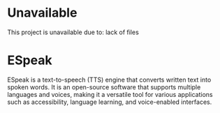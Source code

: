# Unavailable
This project is unavailable due to: lack of files
# ESpeak
ESpeak is a text-to-speech (TTS) engine that converts written text into spoken words. It is an open-source software that supports multiple languages and voices, making it a versatile tool for various applications such as accessibility, language learning, and voice-enabled interfaces.
